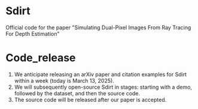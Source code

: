 # Sdirt
Official code for the paper "Simulating Dual-Pixel Images From Ray Tracing For Depth Estimation"

# Code_release
1. We anticipate releasing an arXiv paper and citation examples for Sdirt within a week (today is March 13, 2025). 
2. We will subsequently open-source Sdirt in stages: starting with a demo, followed by the dataset, and then the source code.
3. The source code will be released after our paper is accepted.
